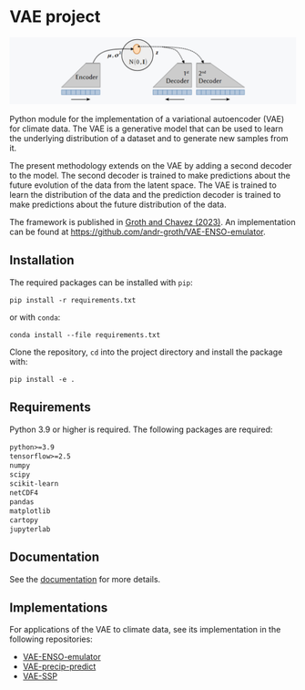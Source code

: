 # VAE project

![png](docs/img/model_overview.png)

Python module for the implementation of a variational autoencoder (VAE) for climate data. The VAE is a generative model that can be used to learn the underlying distribution of a dataset and to generate new samples from it.

The present methodology extends on the VAE by adding a second decoder to the model. The second decoder is trained to make predictions about the future evolution of the data from the latent space. The VAE is trained to learn the distribution of the data and the prediction decoder is trained to make predictions about the future distribution of the data.

The framework is published in [Groth and Chavez (2023)](https://doi.org/10.21203/rs.3.rs-2830779/v1). An implementation can be found at https://github.com/andr-groth/VAE-ENSO-emulator.


## Installation

The required packages can be installed with `pip`:

``` shell
pip install -r requirements.txt
```

or with `conda`:

``` shell
conda install --file requirements.txt
```

Clone the repository, `cd` into the project directory and install the package with:

```shell
pip install -e .
```

## Requirements

Python 3.9 or higher is required. The following packages are required:

```
python>=3.9
tensorflow>=2.5
numpy
scipy
scikit-learn
netCDF4
pandas
matplotlib
cartopy
jupyterlab
```

## Documentation

See the [documentation](https://andr-groth.github.io/VAE-project/) for more details.


## Implementations

For applications of the VAE to climate data, see its implementation in the following repositories:

- [VAE-ENSO-emulator](https://github.com/andr-groth/VAE-ENSO-emulator)
- [VAE-precip-predict](https://github.com/andr-groth/VAE-precip-predict)
- [VAE-SSP](https://github.com/andr-groth/VAE-SSP)
